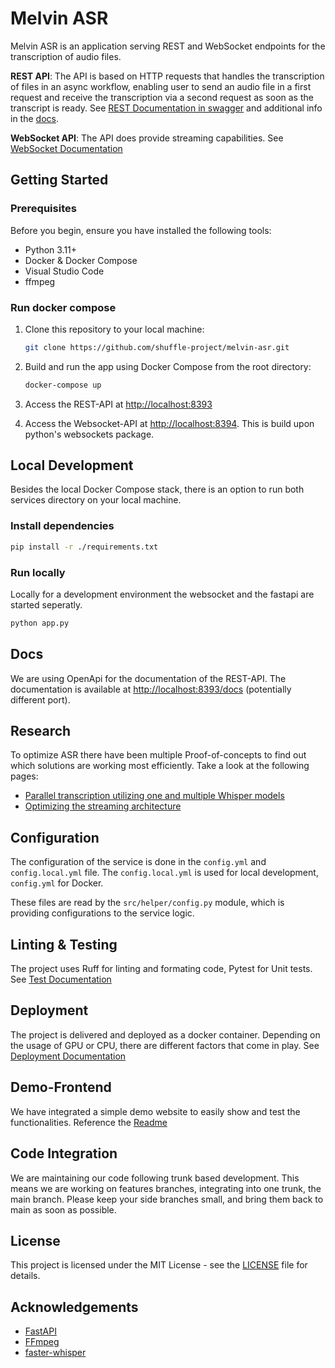 # Melvin ASR

Melvin ASR is an application serving REST and WebSocket endpoints for the transcription of audio files.

**REST API**: The API is based on HTTP requests that handles the transcription of files in an async workflow, enabling user to send an audio file in a first request and receive the transcription via a second request as soon as the transcript is ready. See [REST Documentation in swagger](http://localhost:8393/docs) and additional info in the [docs](./docs/rest-api.md).

**WebSocket API**: The API does provide streaming capabilities. See [WebSocket Documentation](docs/websocket-api.md)

## Getting Started

### Prerequisites

Before you begin, ensure you have installed the following tools:

- Python 3.11+
- Docker & Docker Compose
- Visual Studio Code
- ffmpeg

### Run docker compose

1. Clone this repository to your local machine:

   ```bash
   git clone https://github.com/shuffle-project/melvin-asr.git
   ```

1. Build and run the app using Docker Compose from the root directory:

   ```bash
   docker-compose up
   ```

1. Access the REST-API at <http://localhost:8393>
1. Access the Websocket-API at <http://localhost:8394>. This is build upon python's websockets package.

## Local Development

Besides the local Docker Compose stack, there is an option to run both services directory on your local machine.

### Install dependencies

```bash
pip install -r ./requirements.txt
```

### Run locally

Locally for a development environment the websocket and the fastapi are started seperatly.

```bash
python app.py
```

## Docs

We are using OpenApi for the documentation of the REST-API. The documentation is available at <http://localhost:8393/docs> (potentially different port).

## Research

To optimize ASR there have been multiple Proof-of-concepts to find out which solutions are working most efficiently. Take a look at the following pages:

- [Parallel transcription utilizing one and multiple Whisper models](docs/research/parallel_transcription/parallel_transcription.md)
- [Optimizing the streaming architecture](docs/research/streaming_architecture.md)

## Configuration

The configuration of the service is done in the `config.yml` and `config.local.yml` file. The `config.local.yml` is used for local development, `config.yml` for Docker.

These files are read by the `src/helper/config.py` module, which is providing configurations to the service logic.

## Linting & Testing

The project uses Ruff for linting and formating code, Pytest for Unit tests. See [Test Documentation](docs/test.md)

## Deployment

The project is delivered and deployed as a docker container. Depending on the usage of GPU or CPU, there are different factors that come in play. See [Deployment Documentation](docs/deployment.md)

## Demo-Frontend

We have integrated a simple demo website to easily show and test the functionalities. Reference the [Readme](docs/demo-frontend.md) 

## Code Integration

We are maintaining our code following trunk based development. This means we are working on features branches, integrating into one trunk, the main branch. Please keep your side branches small, and bring them back to main as soon as possible.

## License

This project is licensed under the MIT License - see the [LICENSE](https://github.com/shuffle-project/melvin-asr/blob/feat/license/LICENSE) file for details.

## Acknowledgements

- [FastAPI](https://github.com/fastapi/fastapi)
- [FFmpeg](https://ffmpeg.org/)
- [faster-whisper](https://github.com/SYSTRAN/faster-whisper)
